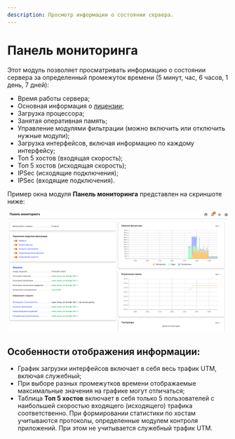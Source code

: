 ```yaml
---
description: Просмотр информации о состоянии сервера.
---
```


# Панель мониторинга

Этот модуль позволяет просматривать информацию о состоянии сервера за определенный промежуток времени (5 минут, час, 6 часов, 1 день, 7 дней):

* Время работы сервера;
* Основная информация о [лицензии](../general/license.md);
* Загрузка процессора;
* Занятая оперативная память;
* Управление модулями фильтрации (можно включить или отключить нужные модули);
* Загрузка интерфейсов, включая информацию по каждому интерфейсу;
* Топ 5 хостов (входящая скорость);
* Топ 5 хостов (исходящая скорость);
* IPSec (исходящие подключения);
* IPSec (входящие подключения).

Пример окна модуля **Панель мониторинга** представлен на скриншоте ниже:

![](../../_images/monitor-panel.png)
 
## Особенности отображения информации:

* График загрузки интерфейсов включает в себя весь трафик UTM, включая служебный;
* При выборе разных промежутков времени отображаемые максимальные значения на графике могут отличаться;
* Таблица **Топ 5 хостов** включает в себя только 5 пользователей с наибольшей скоростью входящего (исходящего) трафика соответственно. При формировании статистики по хостам учитываются протоколы, определенные модулем контроля приложений. При этом не учитывается служебный трафик UTM.